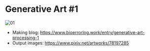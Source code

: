 # Generative Art #1
![01](https://cdn-ak.f.st-hatena.com/images/fotolife/B/BioErrorLog/20191208/20191208205449.png) 

- Making blog: https://www.bioerrorlog.work/entry/generative-art-processing-1
- Output images: https://www.pixiv.net/artworks/78197285